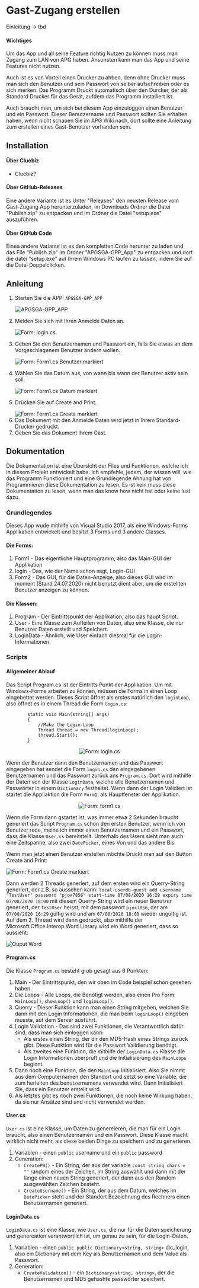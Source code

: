 <h1>Gast-Zugang erstellen</h1>

<p>Einleitung -> tbd</p>

<h4>Wichtiges</h4>

<p>Um das App und all seine Feature richtig Nutzen zu können muss man Zugang zum LAN von APG haben.
Ansonsten kann man das App und seine Features nicht nutzen. </p>

<p>Auch ist es von Vorteil einen Drucker zu ahben,
denn ohne Drucker muss man sich den Benutzer und sein Passwort von selber aufschreiben oder es sich merken.
Das Programm Druckt automatisch über den Durcker, der als Standard Drucker für das Gerät, aufdem das Programm installiert ist.</p>

<p>Auch braucht man, um sich bei diesem App einzuloggen einen Benutzer und ein Passwort.
Dieser Benutzername und Passwort sollten Sie erhalten haben, wenn nicht schauen Sie im 
APG Wiki nach, dort sollte eine Anleitung zum erstellen eines Gast-Benutzer vorhanden sein.</p>

<h2>Installation</h2>

<h4>Über Cluebiz</h4>

<ul>
<li>Cluebiz?</li>
</ul>

<h4>Über GitHub-Releases</h4>

<p>Eine andere Variante ist es Unter "Releases" den neusten Release vom Gast-Zugang App herunterzuladen,
 im Downloads Ordner die Datei "Publish.zip" zu entpacken und im Ordner die Datei "setup.exe" auszuführen.</p>

<h4>Über GitHub Code</h4>

<p>Einea andere Variante ist es den kompletten Code herunter zu laden und das File "Publish.zip"
 im Ordner "APGSGA-GPP_App" zu entpacken und dort die datei "setup.exe" auf Ihrem Windows PC
 laufen zu lassen, indem Sie auf die Datei Doppelclicken.</p>

<h2>Anleitung</h2>
<ol>

<li>

Starten Sie die APP: <code>APGSGA-GPP_APP</code>

<div style="text-align:left"><img src=".\bilder\APGSGA_APP.jpg" alt="APGSGA-GPP_APP"/></div>

</li>

<li>

Melden Sie sich mit Ihren Anmelde Daten an.

<div style="text-align:left"><img src=".\bilder\login.png" alt="Form: login.cs"/></div>

</li>

<li>

Geben Sie den Benutzernamen und Passwort ein, falls Sie etwas an dem Vorgeschlagenem Benutzer ändern wollen.

<div style="text-align:left"><img src=".\bilder\form1_Benutzer.png" alt="Form: Form1.cs Benutzer markiert"/></div>

</li>

<li>

Wählen Sie das Datum aus, von wann bis wann der Benutzer aktiv sein soll.

<div style="text-align:left"><img src=".\bilder\form1_Date.png" alt="Form: Form1.cs Datum markiert"/></div>

</li>

<li>

Drücken Sie auf Create and Print.

<div style="text-align:left"><img src=".\bilder\form1_Create.png" alt="Form: Form1.cs Create markiert"/></div>

</li>

<li>Das Dokument mit den Anmelde Daten wird jetzt in Ihrem Standard-Drucker gedruckt.</li>

<li>Geben Sie das Dokument Ihrem Gast.</li>

</ol>

<h2>Dokumentation</h2>

<p>Die Dokumentation ist eine Übersicht der Files und Funktionen, welche ich in diesem Projekt entwickelt habe.
 Ich empfehle, jedem, der wissen will, wie das Programm Funktioniert und eine Grundlegende Ahnung hat von Programmieren
 diese Dokumentation zu lesen. Es ist kein muss diese Dokumentation zu lesen, wenn man das know how nicht hat oder keine lust dazu.</p>

<h3>Grundlegendes</h3>

<p>Dieses App wude mithilfe von Visual Studio 2017, als eine Windows-Forms Applikation entwickelt und besitzt 3 Forms und 3 andere Classes.</p>

<h4>Die Forms:</h4>

<ol>
<li>Form1 - Das eigentliche Hauptprogramm, also das Main-GUI der Applikation</li>

<li>login - Das, wie der Name schon sagt, Login-GUI</li>

<li>Form2 - Das GUI, für die Daten-Anzeige, also dieses GUI wird im moment (Stand 24.07.2020) nicht benutzt dient aber, um die erstellten Benutzer anzeigen zu können.</li>
</ol>

<h4>Die Klassen:</h4>

<ol>
<li>Program - Der Eintrittspunkt der Applikation, also das haupt Script.</li>

<li>User - Eine Klasse zum Aufteilen von Daten, also eine Klasse, die nur Benutzer Daten erstellt und Speichert.</li>

<li>LoginData - Ähnlich, wie User einfach diesmal für die Login-Informationen</li>
</ol>

<h3>Scripts</h3>

<h4>Allgemeiner Ablauf</h4>

<p>Das Script Program.cs ist der Eintritts Punkt der Applikation. Um mit Windows-Forms arbeiten zu können, müssen die Forms in einen Loop eingebettet werden.
Dieses Script öffnet als erstes natürlich den <code>loginLoop</code>, also öffnet es in einem Thread die Form <code>login.cs</code>:</p>

<pre><code>        static void Main(string[] args)
        {
            //Make the Login-Loop
            Thread thread = new Thread(loginLoop);
            thread.Start();
        }
</code></pre>

<div style="text-align:center"><img src=".\bilder\login.png" alt="Form: login.cs"/></div>

<p>Wenn der Benutzer dann den Benutzernamen und das Passwort eingegeben hat sendet die Form <code>login.cs</code> den eingegebenen Benutzernamen und das Passwort zurück ans <code>Program.cs</code>.
Dort wird mithilfe der Daten von der Klasse <code>LoginData</code>, welche alle Benutzernamen und Passwörter in einem <code>Dictionary</code> festhaltet. 
Wenn dann der Login Validiert ist startet die Appliaktion die Form <code>Form1</code>, als Hauptfenster der Applikation. </p>

<div style="text-align:center"><img src=".\bilder\form1.png" alt="Form: form1.cs" /></div>

<p>Wenn die Form dann gstartet ist, was immer etwa 2 Sekunden braucht generiert das Script <code>Program.cs</code> schon den ersten Benutzer, wenn ich von
Benutzer rede, meine ich immer einen Benutzernamen und ein Passwort, dass die Klasse <code>User.cs</code> bereitstellt. Unterhalb des Users sieht man auch
eine Zeitspanne, also zwei <code>DatePicker</code>, eines Von und das andere Bis.</p>

<p>Wenn man jetzt einen Benutzer erstellen möchte Drückt man auf den Button Create and Print:</p>

<div style="text-align:left"><img src=".\bilder\form1_Create.png" alt="Form: Form1.cs Create markiert"/></div>

<p>Dann werden 2 Threads generiert, auf  dem ersten wird ein Querry-String generiert, der z.B. so aussehen kann: <code>local-userdb-guest add username "TestUser" password "pjox7856" start-time 07/08/2020 16:29 expiry time 07/08/2020 18:00</code>
mit diesem Querry-String wird ein neuer Benutzer generiert, der <code>TestUser</code> heisst, mit dem passwort <code>pjox7856</code>, der am <code>07/08/2020 16:29</code>
gültig wird und am <code>07/08/2020 18:00</code> wieder ungültig ist. Auf dem 2. Thread wird dann gedruckt, also mithilfe der Microsoft.Office.Interop.Word
Library wird ein Word generiert, dass so aussieht:</p>

<div style="text-align:left"><img src=".\bilder\Word.png" alt="Ouput Word"/></div>

<h4>Program.cs</h4>

<p>Die Klasse <code>Program.cs</code> besteht grob gesagt aus 6 Punkten:</p>

<ol>

<li>Main - Der Eintrittspunkt, den wir oben im Code beispiel schon gesehen haben.</li>

<li>Die Loops - Alle Loops, die Benötigt werden, also einen Pro Form: <code>MainLoop()</code>, <code>showLoop()</code> und <code>loginLoop()</code>.</li>

<li>Querry - Dieser Funktion kann man einen String mitgeben, welchen Sie dann mit den Login Informationen, die man beim <code>loginLoop()</code> eingeben musste, auf dem Server ausführt.</li>

<li>
    Login Validation - Das sind zwei Funktionen, die Verantwortlich dafür sind, dass man sich einloggen kann:

<ul>
<li>Als erstes einen String, der dir den MD5-Hash eines Strings zurück gibt. Diese Funktion wird für die Passwort Validierung benötigt.</li>
<li>Als zweites eine Funktion, die mithilfe der <code>LoginData.cs</code> Klasse die Login Informationen überprüft und die Initialisierung des <code>MainLoops</code> beginnt.</li>
</ul>

</li>

<li>Dann noch eine Funktion, die den <code>MainLoop</code> Initialisiert. Also Sie nimmt aus dem Computernamen den Standort und setzt so eine Variable, die zum herleiten des benutzernamens verwendet wird.
Dann Initialisiert Sie, dass ein Benutzer erstellt wird.</li>

<li>Als letztes gibt es noch zwei Funktionen, die noch keine Wirkung haben, da sie nur Ansätze sind und nicht verwendet werden.</li>

</ol>

<h4>User.cs</h4>

<p><code>User.cs</code> ist eine Klasse, um Daten zu genereieren, die man für ein Login braucht, also einen Benutzernamen und ein Passwort.
Diese Klasse macht wirklich nicht mehr, als diese beiden Dinge zu speichern und zu generieren.</p>

<ol>

<li>Variablen - einen <code>public</code> username und ein <code>public</code> password</li>

<li>Generation:
    <ul>
        <li><code>CreatePW()</code> - Ein String, der aus der variable <code>const string chars = ""</code> random eines der Zeichen, im String auswählt und dann mit der länge einen neuen String generiert, der dann aus den Random ausgewählten Zeichen besteht.</li>
        <li><code>CreateUsername()</code> - Ein String, der aus dem Datum, welches im <code>DatePicker</code> steht und der Standort Bezeichnung des Rechners einen Benutzernamen generiert.</li>
    </ul>
</li>

</ol>

<h4>LoginData.cs</h4>

<p><code>LoginData.cs</code> ist eine Klasse, wie <code>User.cs</code>, die nur für die Daten speicherung und genereation verantwortlich ist, um genau zu sein, für die Login-Daten.</p>

<ol>

<li>Variablen - einen <code>public public Dictionary&lt;string, string></code> dic_login, also ein Dictionary mit dem Key als Benutzernamen und dem Value als Passwort.</li>

<li>Generation:

<ul>
    <li><code>CreateValidation()</code> - ein <code>Dictionary&lt;string, string></code>, der  die Benutzernamen und MD5 gehashte passwörter speichert.</li>
</ul>

</li>

</ol>